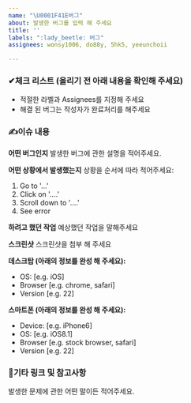 ```yaml
---
name: "\U0001F41E버그"
about: 발생한 버그를 입력 해 주세요
title: ''
labels: ":lady_beetle: 버그"
assignees: wonsy1006, do88y, 5hk5, yeeunchoii

---
```


### ✔체크 리스트 (올리기 전 아래 내용을 확인해 주세요)
- 적절한 라벨과 Assignees를 지정해 주세요
- 해결 된 버그는 작성자가 완료처리를 해주세요


### ✍이슈 내용

**어떤 버그인지**
발생한 버그에 관한 설명을 적어주세요.

**어떤 상황에서 발생했는지**
상황을 순서에 따라 적어주세요:
1. Go to '...'
2. Click on '....'
3. Scroll down to '....'
4. See error

**하려고 했던 작업**
예상했던 작업을 말해주세요

**스크린샷**
스크린샷을 첨부 해 주세요

**데스크탑 (아래의 정보를 완성 해 주세요):**
 - OS: [e.g. iOS]
 - Browser [e.g. chrome, safari]
 - Version [e.g. 22]

**스마트폰 (아래의 정보를 완성 해 주세요):**
 - Device: [e.g. iPhone6]
 - OS: [e.g. iOS8.1]
 - Browser [e.g. stock browser, safari]
 - Version [e.g. 22]


### 🎸기타 링크 및 참고사항

발생한 문제에 관한 어떤 말이든 적어주세요.
